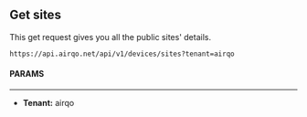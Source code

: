 ## Get sites

This get request gives you all the public sites' details.

`https://api.airqo.net/api/v1/devices/sites?tenant=airqo`

#### PARAMS

---

- **Tenant:** airqo

